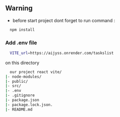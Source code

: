
## Warning

- before start project dont forget to run command :  


```bash
  npm install 
```
### Add .env file
```bash
  VITE_url=https://aijyss.onrender.com/taskslist
```
on this directory 

```bash
  our project react vite/
|- node-modules/
|- public/
|- src/
|- .env
|- .gitignore
|- package.json
|- package.lock.json.
|- README.md
```

